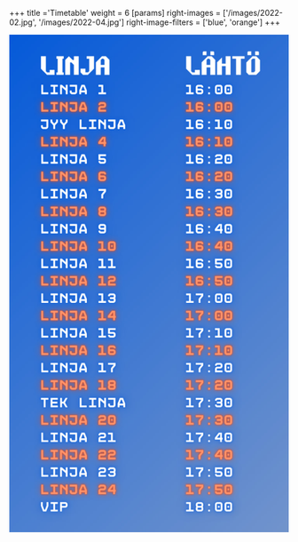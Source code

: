 +++
title ='Timetable'
weight = 6
[params]
  right-images = ['/images/2022-02.jpg', '/images/2022-04.jpg']
  right-image-filters = ['blue', 'orange']
+++

![Timetable](/images/Aikataulu.jpg)
